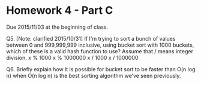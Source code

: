 Homework 4 - Part C
===================
Due 2015/11/03 at the beginning of class.

Q5. [Note: clarified 2015/10/31] If I'm trying to sort a bunch of values between 0 and 999,999,999 inclusive, using bucket sort with 1000 buckets, which of these is a valid hash function to use? Assume that / means integer division.
x % 1000
x % 1000000
x / 1000
x / 1000000



Q6. Briefly explain how it is possible for bucket sort to be faster than O(n log n) when O(n log n) is the best sorting algorithm we’ve seen previously.
